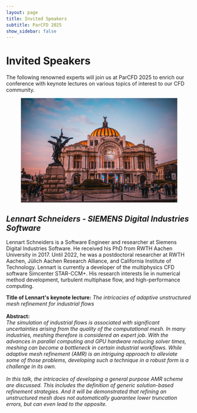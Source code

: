 ```yaml
---
layout: page
title: Invited Speakers
subtitle: ParCFD 2025
show_sidebar: false
---
```


# Invited Speakers

The following renowned experts will join us at ParCFD 2025 to enrich our conference with keynote lectures on various topics of interest to our CFD community.

<div class="block image align right"><figure class="figure right medium"><img loading="lazy" src="./img/2025_mexico.jpg" alt="Invited Speakers"/></figure></div><h2 id="-lennart-schneiders---siemens-digital-industries-software-" tabindex="0"><strong><em>Lennart Schneiders - SIEMENS Digital Industries Software</em></strong> </h2><p>Lennart Schneiders is a Software Engineer and researcher at Siemens Digital Industries Software. He received his PhD from RWTH Aachen University in 2017. Until 2022, he was a postdoctoral researcher at RWTH Aachen, Jülich Aachen Research Alliance, and California Institute of Technology. Lennart is currently a developer of the multiphysics CFD software Simcenter STAR-CCM+. His research interests lie in numerical method development, turbulent multiphase flow, and high-performance computing.</p><p><strong>Title of Lennart&#x27;s keynote lecture:</strong> <em>The intricacies of adaptive unstructured mesh refinement for industrial flows</em><br/><br/><strong>Abstract:</strong><br/><em>The simulation of industrial flows is associated with significant uncertainties arising from the quality of the computational mesh. In many industries, meshing therefore is considered an expert job. With the advances in parallel computing and GPU hardware reducing solver times, meshing can become a bottleneck in certain industrial workflows. While adaptive mesh refinement (AMR) is an intriguing approach to alleviate some of those problems, developing such a technique in a robust form is a challenge in its own.<br/><br/>In this talk, the intricacies of developing a general purpose AMR scheme are discussed. This includes the definition of generic solution-based refinement strategies. And it will be demonstrated that refining an unstructured mesh does not automatically guarantee lower truncation errors, but can even lead to the opposite.</em></p><div class="block separator"></div>